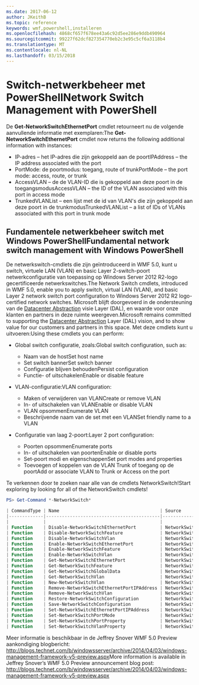 ```yaml
---
ms.date: 2017-06-12
author: JKeithB
ms.topic: reference
keywords: wmf,powershell,installeren
ms.openlocfilehash: 4868cf657f678ee43a6c92d5ee286e9ddb490964
ms.sourcegitcommit: 99227f62dcf827354770eb2c3e95c5cf6a3118b4
ms.translationtype: MT
ms.contentlocale: nl-NL
ms.lasthandoff: 03/15/2018
---
```

# <a name="network-switch-management-with-powershell"></a><span data-ttu-id="40856-102">Switch-netwerkbeheer met PowerShell</span><span class="sxs-lookup"><span data-stu-id="40856-102">Network Switch Management with PowerShell</span></span>

<span data-ttu-id="40856-103">De **Get-NetworkSwitchEthernetPort** cmdlet retourneert nu de volgende aanvullende informatie met exemplaren:</span><span class="sxs-lookup"><span data-stu-id="40856-103">The **Get-NetworkSwitchEthernetPort** cmdlet now returns the following additional information with instances:</span></span>

- <span data-ttu-id="40856-104">IP-adres – het IP-adres die zijn gekoppeld aan de poort</span><span class="sxs-lookup"><span data-stu-id="40856-104">IPAddress – the IP address associated with the port</span></span>
- <span data-ttu-id="40856-105">PortMode: de poortmodus: toegang, route of trunk</span><span class="sxs-lookup"><span data-stu-id="40856-105">PortMode – the port mode: access, route, or trunk</span></span>
- <span data-ttu-id="40856-106">AccessVLAN – de de VLAN-ID die is gekoppeld aan deze poort in de toegangsmodus</span><span class="sxs-lookup"><span data-stu-id="40856-106">AccessVLAN – the ID of the VLAN associated with this port in access mode</span></span>
- <span data-ttu-id="40856-107">TrunkedVLANList – een lijst met de id van VLAN's die zijn gekoppeld aan deze poort in de trunkmodus</span><span class="sxs-lookup"><span data-stu-id="40856-107">TrunkedVLANList – a list of IDs of VLANs associated with this port in trunk mode</span></span>

## <a name="fundamental-network-switch-management-with-windows-powershell"></a><span data-ttu-id="40856-108">Fundamentele netwerkbeheer switch met Windows PowerShell</span><span class="sxs-lookup"><span data-stu-id="40856-108">Fundamental network switch management with Windows PowerShell</span></span>

<span data-ttu-id="40856-109">De netwerkswitch-cmdlets die zijn geïntroduceerd in WMF 5.0, kunt u switch, virtuele LAN (VLAN) en basic Layer 2-switch-poort netwerkconfiguratie van toepassing op Windows Server 2012 R2-logo gecertificeerde netwerkswitches.</span><span class="sxs-lookup"><span data-stu-id="40856-109">The Network Switch cmdlets, introduced in WMF 5.0, enable you to apply switch, virtual LAN (VLAN), and basic Layer 2 network switch port configuration to Windows Server 2012 R2 logo-certified network switches.</span></span> <span data-ttu-id="40856-110">Microsoft blijft doorgevoerd in de ondersteuning van de [Datacenter Abstraction](http://technet.microsoft.com/cloud/dal.aspx) visie Layer (DAL), en waarde voor onze klanten en partners in deze ruimte weergeven.</span><span class="sxs-lookup"><span data-stu-id="40856-110">Microsoft remains committed to supporting the [Datacenter Abstraction](http://technet.microsoft.com/cloud/dal.aspx) Layer (DAL) vision, and to show value for our customers and partners in this space.</span></span> <span data-ttu-id="40856-111">Met deze cmdlets kunt u uitvoeren:</span><span class="sxs-lookup"><span data-stu-id="40856-111">Using these cmdlets you can perform:</span></span>

- <span data-ttu-id="40856-112">Global switch configuratie, zoals:</span><span class="sxs-lookup"><span data-stu-id="40856-112">Global switch configuration, such as:</span></span>
    - <span data-ttu-id="40856-113">Naam van de host</span><span class="sxs-lookup"><span data-stu-id="40856-113">Set host name</span></span>
    - <span data-ttu-id="40856-114">Set switch banner</span><span class="sxs-lookup"><span data-stu-id="40856-114">Set switch banner</span></span>
    - <span data-ttu-id="40856-115">Configuratie blijven behouden</span><span class="sxs-lookup"><span data-stu-id="40856-115">Persist configuration</span></span>
    - <span data-ttu-id="40856-116">Functie- of uitschakelen</span><span class="sxs-lookup"><span data-stu-id="40856-116">Enable or disable feature</span></span>

- <span data-ttu-id="40856-117">VLAN-configuratie:</span><span class="sxs-lookup"><span data-stu-id="40856-117">VLAN configuration:</span></span>
    - <span data-ttu-id="40856-118">Maken of verwijderen van VLAN</span><span class="sxs-lookup"><span data-stu-id="40856-118">Create or remove VLAN</span></span>
    - <span data-ttu-id="40856-119">In- of uitschakelen van VLAN</span><span class="sxs-lookup"><span data-stu-id="40856-119">Enable or disable VLAN</span></span>
    - <span data-ttu-id="40856-120">VLAN opsommen</span><span class="sxs-lookup"><span data-stu-id="40856-120">Enumerate VLAN</span></span>
    - <span data-ttu-id="40856-121">Beschrijvende naam van de set met een VLAN</span><span class="sxs-lookup"><span data-stu-id="40856-121">Set friendly name to a VLAN</span></span>

- <span data-ttu-id="40856-122">Configuratie van laag 2-poort:</span><span class="sxs-lookup"><span data-stu-id="40856-122">Layer 2 port configuration:</span></span>
    - <span data-ttu-id="40856-123">Poorten opsommen</span><span class="sxs-lookup"><span data-stu-id="40856-123">Enumerate ports</span></span>
    - <span data-ttu-id="40856-124">In- of uitschakelen van poorten</span><span class="sxs-lookup"><span data-stu-id="40856-124">Enable or disable ports</span></span>
    - <span data-ttu-id="40856-125">Set-poort modi en eigenschappen</span><span class="sxs-lookup"><span data-stu-id="40856-125">Set port modes and properties</span></span>
    - <span data-ttu-id="40856-126">Toevoegen of koppelen van de VLAN Trunk of toegang op de poort</span><span class="sxs-lookup"><span data-stu-id="40856-126">Add or associate VLAN to Trunk or Access on the port</span></span>

<span data-ttu-id="40856-127">Te verkennen door te zoeken naar alle van de cmdlets NetworkSwitch!</span><span class="sxs-lookup"><span data-stu-id="40856-127">Start exploring by looking for all of the NetworkSwitch cmdlets!</span></span>

```powershell
PS> Get-Command *-NetworkSwitch*

| CommandType | Name                                      | Source        |
|-------------|-------------------------------------------|---------------|
|             |                                           |               |
| Function    | Disable-NetworkSwitchEthernetPort         | NetworkSwitch |
| Function    | Disable-NetworkSwitchFeature              | NetworkSwitch |
| Function    | Disable-NetworkSwitchVlan                 | NetworkSwitch |
| Function    | Enable-NetworkSwitchEthernetPort          | NetworkSwitch |
| Function    | Enable-NetworkSwitchFeature               | NetworkSwitch |
| Function    | Enable-NetworkSwitchVlan                  | NetworkSwitch |
| Function    | Get-NetworkSwitchEthernetPort             | NetworkSwitch |
| Function    | Get-NetworkSwitchFeature                  | NetworkSwitch |
| Function    | Get-NetworkSwitchGlobalData               | NetworkSwitch |
| Function    | Get-NetworkSwitchVlan                     | NetworkSwitch |
| Function    | New-NetworkSwitchVlan                     | NetworkSwitch |
| Function    | Remove-NetworkSwitchEthernetPortIPAddress | NetworkSwitch |
| Function    | Remove-NetworkSwitchVlan                  | NetworkSwitch |
| Function    | Restore-NetworkSwitchConfiguration        | NetworkSwitch |
| Function    | Save-NetworkSwitchConfiguration           | NetworkSwitch |
| Function    | Set-NetworkSwitchEthernetPortIPAddress    | NetworkSwitch |
| Function    | Set-NetworkSwitchPortMode                 | NetworkSwitch |
| Function    | Set-NetworkSwitchPortProperty             | NetworkSwitch |
| Function    | Set-NetworkSwitchVlanProperty             | NetworkSwitch |
```

<span data-ttu-id="40856-128">Meer informatie is beschikbaar in de Jeffrey Snover WMF 5.0 Preview aankondiging blogbericht: <http://blogs.technet.com/b/windowsserver/archive/2014/04/03/windows-management-framework-v5-preview.aspx></span><span class="sxs-lookup"><span data-stu-id="40856-128">More information is available in Jeffrey Snover’s WMF 5.0 Preview announcement blog post: <http://blogs.technet.com/b/windowsserver/archive/2014/04/03/windows-management-framework-v5-preview.aspx></span></span>

